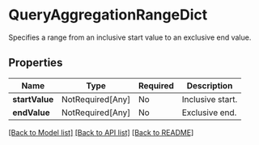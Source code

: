 # QueryAggregationRangeDict

Specifies a range from an inclusive start value to an exclusive end value.

## Properties
| Name | Type | Required | Description |
| ------------ | ------------- | ------------- | ------------- |
**startValue** | NotRequired[Any] | No | Inclusive start. |
**endValue** | NotRequired[Any] | No | Exclusive end. |


[[Back to Model list]](../../../README.md#models-v1-link) [[Back to API list]](../../README.md#documentation-for-api-endpoints) [[Back to README]](../../README.md)

